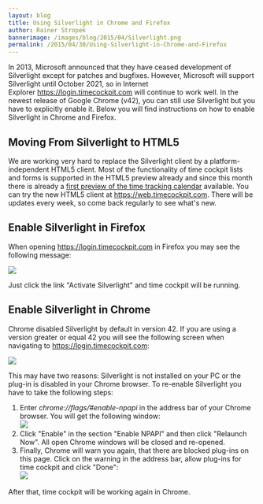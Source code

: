 ```yaml
---
layout: blog
title: Using Silverlight in Chrome and Firefox
author: Rainer Stropek
bannerimage: /images/blog/2015/04/Silverlight.png
permalink: /2015/04/30/Using-Silverlight-in-Chrome-and-Firefox
---
```


<p xmlns="http://www.w3.org/1999/xhtml">In 2013, Microsoft announced that they have ceased development of Silverlight except for patches and bugfixes. However, Microsoft will support Silverlight until October 2021, so in Internet Explorer <a href="https://login.timecockpit.com/">https://login.timecockpit.com</a> will continue to work well. In the newest release of Google Chrome (v42), you can still use Silverlight but you have to explicitly enable it. Below you will find instructions on how to enable Silverlight in Chrome and Firefox.<br /></p><h2 xmlns="http://www.w3.org/1999/xhtml">Moving From Silverlight to HTML5</h2><p xmlns="http://www.w3.org/1999/xhtml">We are working very hard to replace the Silverlight client by a platform-<span lang="EN-US">independent</span> HTML5 client. Most of the functionality of time cockpit lists and forms is supported in the HTML5 preview already and since this month there is already a <a href="~/blog/2015/04/30/New-in-Version-May-2015-A-Glimpse-at-the-HTML5-Calendar">first preview of the time tracking calendar</a> available. You can try the new HTML5 client at <a href="https://web.timecockpit.com" target="_blank">https://web.timecockpit.com</a>. There will be updates every week, so come back regularly to see what's new.</p><h2 xmlns="http://www.w3.org/1999/xhtml">Enable Silverlight in Firefox
<br /></h2><p xmlns="http://www.w3.org/1999/xhtml">When opening <a href="https://login.timecockpit.com/" target="_blank">https://login.timecockpit.com</a> in Firefox you may see the following message:</p><p xmlns="http://www.w3.org/1999/xhtml">
  <img src="{{site.baseurl}}/images/blog/2015/04/firefox-silverlight.png" />
</p><p xmlns="http://www.w3.org/1999/xhtml">Just click the link "Activate Silverlight" and time cockpit will be running.</p><h2 xmlns="http://www.w3.org/1999/xhtml">Enable Silverlight in Chrome</h2><p xmlns="http://www.w3.org/1999/xhtml">Chrome disabled Silverlight by default in version 42. If you are using a version greater or equal 42 you will see the following screen when navigating to <a href="https://login.timecockpit.com/" target="_blank">https://login.timecockpit.com</a>:<br /></p><p xmlns="http://www.w3.org/1999/xhtml">
  <img src="{{site.baseurl}}/images/blog/2015/04/chrome-silverlight.png" />
</p><p xmlns="http://www.w3.org/1999/xhtml">This may have two reasons: Silverlight is not installed on your PC or the plug-in is disabled in your Chrome browser. To re-enable Silverlight you have to take the following steps:</p><ol xmlns="http://www.w3.org/1999/xhtml">
  <li>Enter <em>chrome://flags/#enable-npapi</em> in the address bar of your Chrome browser. You will get the following window:
<br /><img src="{{site.baseurl}}/images/blog/2015/04/chrome-enable-npapi.png" /></li>
  <li>Click "Enable" in the section "Enable NPAPI" and then click "Relaunch Now". All open Chrome windows will be closed and re-opened.</li>
  <li>Finally, Chrome will warn you again, that there are blocked plug-ins on this page. Click on the warning in the address bar, allow plug-ins for time cockpit and click "Done":
<br /><img src="{{site.baseurl}}/images/blog/2015/04/chrome-allow-plug-ins.png" /></li>
</ol><p xmlns="http://www.w3.org/1999/xhtml">After that, time cockpit will be working again in Chrome.</p>